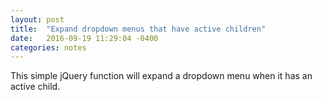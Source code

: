 ```yaml
---
layout: post
title:  "Expand dropdown menus that have active children"
date:   2016-09-19 11:29:04 -0400
categories: notes
---
```


This simple jQuery function will expand a dropdown menu when it has an active child.

<script src="https://gist.github.com/devisscher/384503a85622d764983d5907e120567f.js"></script>